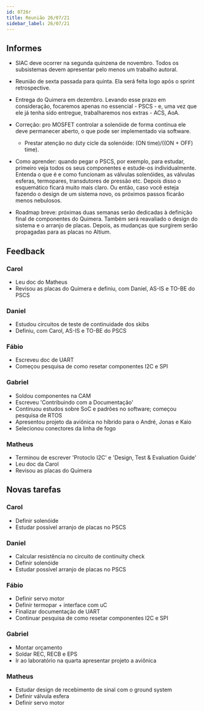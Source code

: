 ```yaml
---
id: 0726r
title: Reunião 26/07/21
sidebar_label: 26/07/21
---
```


## Informes
- SIAC deve ocorrer na segunda quinzena de novembro. Todos os subsistemas devem apresentar pelo menos um trabalho autoral.

- Reunião de sexta passada para quinta. Ela será feita logo após o sprint retrospective.

- Entrega do Quimera em dezembro. Levando esse prazo em consideração, focaremos apenas no essencial - PSCS - e, uma vez que ele já tenha sido entregue, trabalharemos nos extras - ACS, AoA.

- Correção: pro MOSFET controlar a solenóide de forma contínua ele deve permanecer aberto, o que pode ser implementado via software.
    - Prestar atenção no duty cicle da solenóide: (ON time)/((ON + OFF) time).

- Como aprender: quando pegar o PSCS, por exemplo, para estudar, primeiro veja todos os seus componentes e estude-os individualmente. Entenda o que é e como funcionam as válvulas solenóides, as válvulas esferas, termopares, transdutores de pressão etc. Depois disso o esquemático ficará muito mais claro. Ou então, caso você esteja fazendo o design de um sistema novo, os próximos passos ficarão menos nebulosos.

- Roadmap breve: próximas duas semanas serão dedicadas à definição final de componentes do Quimera. Também será reavaliado o design do sistema e o arranjo de placas. Depois, as mudanças que surgirem serão propagadas para as placas no Altium. 

## Feedback
### Carol
- Leu doc do Matheus
- Revisou as placas do Quimera e definiu, com Daniel, AS-IS e TO-BE do PSCS

### Daniel
- Estudou circuitos de teste de continuidade dos skibs
- Definiu, com Carol, AS-IS e TO-BE do PSCS

### Fábio
- Escreveu doc de UART
- Começou pesquisa de como resetar componentes I2C e SPI

### Gabriel
- Soldou componentes na CAM
- Escreveu 'Contribuindo com a Documentação'
- Continuou estudos sobre SoC e padrões no software; começou pesquisa de RTOS
- Apresentou projeto da aviônica no híbrido para o André, Jonas e Kaio
- Selecionou conectores da linha de fogo

### Matheus
- Terminou de escrever 'Protoclo I2C' e 'Design, Test & Evaluation Guide'
- Leu doc da Carol
- Revisou as placas do Quimera

## Novas tarefas
### Carol
- Definir solenóide
- Estudar possível arranjo de placas no PSCS

### Daniel
- Calcular resistência no circuito de continuity check
- Definir solenóide
- Estudar possível arranjo de placas no PSCS

### Fábio
- Definir servo motor
- Definir termopar + interface com uC
- Finalizar documentação de UART
- Continuar pesquisa de como resetar componentes I2C e SPI

### Gabriel
- Montar orçamento
- Soldar REC, RECB e EPS
- Ir ao laboratório na quarta apresentar projeto a aviônica

### Matheus
- Estudar design de recebimento de sinal com o ground system
- Definir válvula esfera
- Definir servo motor